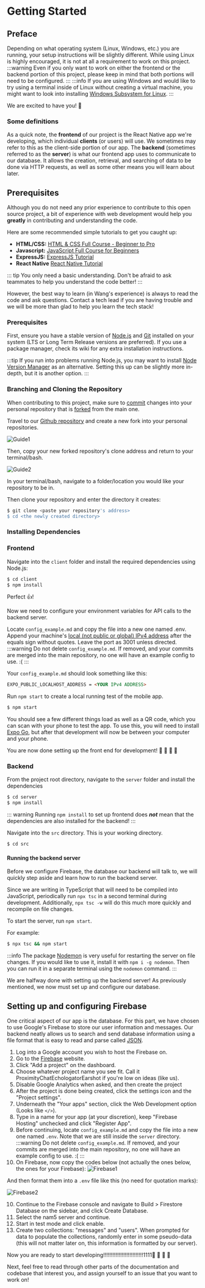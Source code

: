 # Getting Started

## Preface

Depending on what operating system (Linux, Windows, etc.) you are running, your setup instructions will be slightly different. While using Linux is highly encouraged, it is not at all a requirement to work on this project. 
:::warning
Even if you only want to work on either the frontend or the backend portion of this project, please keep in mind that both portions will need to be configured.
:::
:::info
If you are using Windows and would like to try using a terminal inside of Linux without creating a virtual machine, you might want to look into installing [Windows Subsystem for Linux](https://learn.microsoft.com/en-us/windows/wsl/install).
:::

We are excited to have you! :hugs:

### Some definitions

As a quick note, the **frontend** of our project is the React Native app we're developing, which individual **clients** (or users) will use. We sometimes may refer to this as the client-side portion of our app.
The **backend** (sometimes referred to as the **server**) is what our frontend app uses to communicate to our database. It allows the creation, retrieval, and searching of data to be done via HTTP requests, as well as some other means you will learn about later.

## Prerequisites

Although you do not need any prior experience to contribute to this open source project, a bit of experience with web development would help you **greatly** in contributing and understanding the code.

Here are some recommended simple tutorials to get you caught up:

- **HTML/CSS:** [HTML & CSS Full Course - Beginner to Pro](https://www.youtube.com/watch?v=G3e-cpL7ofc)
- **Javascript:** [JavaScript Full Course for Beginners](https://www.youtube.com/watch?v=EfAl9bwzVZk)
- **ExpressJS:** [ExpressJS Tutorial](https://www.youtube.com/watch?v=39znK--Yo1o&list=PL_cUvD4qzbkwp6pxx27pqgohrsP8v1Wj2&index=1)
- **React Native** [React Native Tutorial](https://www.youtube.com/watch?v=obH0Po_RdWk&t=2904s)

::: tip
You only need a basic understanding. Don't be afraid to ask teammates to help you understand the code better!
:::

However, the best way to learn (in Wang's experience) is always to read the code and ask questions. Contact a tech lead if you are having trouble and we will be more than glad to help you learn the tech stack!

### Prerequisites

First, ensure you have a stable version of [Node.js](https://nodejs.org/) and [Git](https://git-scm.com/) installed on your system (LTS or Long Term Release versions are preferred). If you use a package manager, check its wiki for any extra installation instructions.

:::tip
If you run into problems running Node.js, you may want to install [Node Version Manager](https://github.com/nvm-sh/nvm) as an alternative. Setting this up can be slightly more in-depth, but it is another option.
:::

### Branching and Cloning the Repository

When contributing to this project, make sure to [commit](https://github.com/git-guides/git-commit) changes into your personal repository that is [forked](https://docs.github.com/en/pull-requests/collaborating-with-pull-requests/working-with-forks/fork-a-repo) from the main one.

Travel to our [Github repository](https://github.com/ufosc/OSC-Proximity-Chat-App) and create a new fork into your personal repositories.

![Guide1](/imgs/docimg1.png)

Then, copy your new forked repository's clone address and return to your terminal/bash.

![Guide2](/imgs/docimg2.png)

In your terminal/bash, navigate to a folder/location you would like your repository to be in.

Then clone your repository and enter the directory it creates:

```bash
$ git clone <paste your repository's address>
$ cd <the newly created directory>
```

### Installing Dependencies

### Frontend

Navigate into the `client` folder and install the required dependencies using Node.js:

```bash
$ cd client
$ npm install
```

Perfect :thumbsup:!

Now we need to configure your environment variables for API calls to the backend server.

Locate `config_example.md` and copy the file into a new one named .env.  Append your machine's [local (not public or global) IPv4 address](https://www.whatismybrowser.com/detect/what-is-my-local-ip-address) after the equals sign without quotes. Leave the port as 3001 unless directed.
:::warning
Do not delete `config_example.md`. If removed, and your commits are merged into the main repository, no one will have an example config to use. :(
:::

Your `config_example.md` should look something like this:

```config_example.md
EXPO_PUBLIC_LOCALHOST_ADDRESS = <YOUR IPv4 ADDRESS>
```

Run `npm start` to create a local running test of the mobile app.

```bash
$ npm start
```

You should see a few different things load as well as a QR code, which you can scan with your phone to test the app. To use this, you will need to install [Expo Go](https://expo.dev/expo-go), but after that development will now be between your computer and your phone.

You are now done setting up the front end for development!
:tada: :tada: :tada: :tada:


### Backend

From the project root directory, navigate to the `server` folder and install the dependencies

```bash
$ cd server
$ npm install
```

::: warning
Running `npm install` to set up frontend does **_not_** mean that the dependencies are also installed for the backend!
:::

Navigate into the `src` directory. This is your working directory.

```bash
$ cd src
```

#### Running the backend server

Before we configure Firebase, the database our backend will talk to, we will quickly step aside and learn how to run the backend server.

Since we are writing in TypeScript that will need to be compiled into JavaScript, periodically run `npx tsc` in a second terminal during development. Additionally, `npx tsc -w` will do this much more quickly and recompile on file changes.

To start the server, run `npm start`.

For example:

```bash
$ npx tsc && npm start
```

:::info
The package [Nodemon]() is very useful for restarting the server on file changes.
If you would like to use it, install it with `npm i -g nodemon`. Then you can run it in a separate terminal using the `nodemon` command.
:::

We are halfway done with setting up the backend server! As previously mentioned, we now must set up and configure our database.


## Setting up and configuring Firebase

One critical aspect of our app is the database. For this part, we have chosen to use Google's Firebase to store our user information and messages. Our backend neatly allows us to search and send database information using a file format that is easy to read and parse called [JSON](https://en.wikipedia.org/wiki/JSON).

1) Log into a Google account you wish to host the Firebase on.
2) Go to the [Firebase](https://firebase.google.com/) website.
3) Click "Add a project" on the dashboard.
4) Choose whatever project name you see fit. Call it ProximityChatEchologatorEarshot if you're low on ideas (like us).
5) Disable Google Analytics when asked, and then create the project
6) After the project is done being created, click the settings icon and the "Project settings".
7) Underneath the "Your apps" section, click the Web Development option (Looks like `</>`).
8) Type in a name for your app (at your discretion), keep "Firebase Hosting" unchecked and click "Register App".
9) Before continuing, locate `config_example.md` and copy the file into a new one named `.env`. Note that we are still inside the `server` directory.
:::warning
Do not delete `config_example.md`. If removed, and your commits are merged into the main repository, no one will have an example config to use. :(
:::
10) On Firebase, now copy the codes below (not actually the ones below, the ones for your Firebase):
![Firebase1](/imgs/firebase1.png)

And then format them into a `.env` file like this (no need for quotation marks):

![Firebase2](/imgs/firebase2.png)


10) Continue to the Firebase console and navigate to Build > Firestore Database on the sidebar, and click Create Database.
11) Select the nam5 server and continue.
12) Start in test mode and click enable.
13) Create two collections: "messages" and "users". When prompted for data to populate the collections, randomly enter in some pseudo-data (this will not matter later on, this information is formatted by our server).

Now you are ready to start developing!!!!!!!!!!!!!!!!!!!!!!!!!!1111🎉 🎉 🎉 🎉 

Next, feel free to read through other parts of the documentation and codebase that interest you, and assign yourself to an issue that you want to work on!
